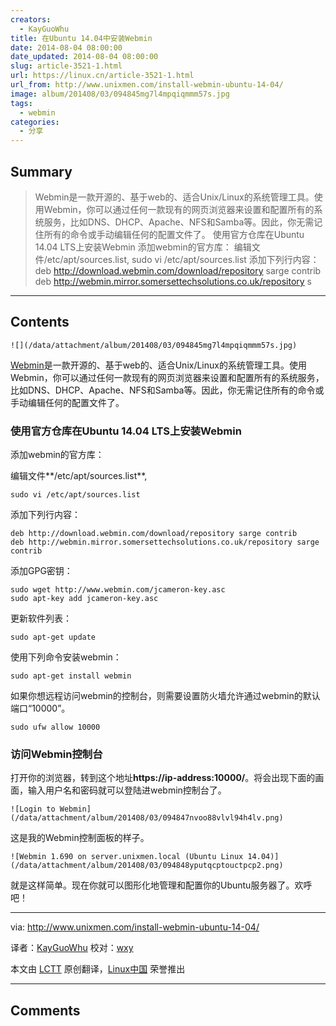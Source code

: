 ```yaml
---
creators:
  - KayGuoWhu
title: 在Ubuntu 14.04中安装Webmin
date: 2014-08-04 08:00:00
date_updated: 2014-08-04 08:00:00
slug: article-3521-1.html
url: https://linux.cn/article-3521-1.html
url_from: http://www.unixmen.com/install-webmin-ubuntu-14-04/
image: album/201408/03/094845mg7l4mpqiqmmm57s.jpg
tags:
  - webmin
categories:
  - 分享
---
```


## Summary

> Webmin是一款开源的、基于web的、适合Unix/Linux的系统管理工具。使用Webmin，你可以通过任何一款现有的网页浏览器来设置和配置所有的系统服务，比如DNS、DHCP、Apache、NFS和Samba等。因此，你无需记住所有的命令或手动编辑任何的配置文件了。 使用官方仓库在Ubuntu 14.04 LTS上安装Webmin 添加webmin的官方库： 编辑文件/etc/apt/sources.list, sudo vi /etc/apt/sources.list  添加下列行内容： deb http://download.webmin.com/download/repository sarge contrib deb http://webmin.mirror.somersettechsolutions.co.uk/repository s

***

<!-- more -->

## Contents

`![](/data/attachment/album/201408/03/094845mg7l4mpqiqmmm57s.jpg)`

[Webmin](http://www.webmin.com/)是一款开源的、基于web的、适合Unix/Linux的系统管理工具。使用Webmin，你可以通过任何一款现有的网页浏览器来设置和配置所有的系统服务，比如DNS、DHCP、Apache、NFS和Samba等。因此，你无需记住所有的命令或手动编辑任何的配置文件了。

### 使用官方仓库在Ubuntu 14.04 LTS上安装Webmin

添加webmin的官方库：

编辑文件**/etc/apt/sources.list**,

```shell
sudo vi /etc/apt/sources.list
```

添加下列行内容：

```shell
deb http://download.webmin.com/download/repository sarge contrib
deb http://webmin.mirror.somersettechsolutions.co.uk/repository sarge contrib
```

添加GPG密钥：

```shell
sudo wget http://www.webmin.com/jcameron-key.asc
sudo apt-key add jcameron-key.asc
```

更新软件列表：

```shell
sudo apt-get update
```

使用下列命令安装webmin：

```shell
sudo apt-get install webmin
```

如果你想远程访问webmin的控制台，则需要设置防火墙允许通过webmin的默认端口“10000”。

```shell
sudo ufw allow 10000
```

### 访问Webmin控制台

打开你的浏览器，转到这个地址**https://ip-address:10000/**。将会出现下面的画面，输入用户名和密码就可以登陆进webmin控制台了。

`![Login to Webmin](/data/attachment/album/201408/03/094847nvoo88vlvl94h4lv.png)`

这是我的Webmin控制面板的样子。

`![Webmin 1.690 on server.unixmen.local (Ubuntu Linux 14.04)](/data/attachment/album/201408/03/094848yputqcptouctpcp2.png)`

就是这样简单。现在你就可以图形化地管理和配置你的Ubuntu服务器了。欢呼吧！

---

via: <http://www.unixmen.com/install-webmin-ubuntu-14-04/>

译者：[KayGuoWhu](https://github.com/KayGuoWhu) 校对：[wxy](https://github.com/wxy)

本文由 [LCTT](https://github.com/LCTT/TranslateProject) 原创翻译，[Linux中国](https://linux.cn/) 荣誉推出

***

## Comments

